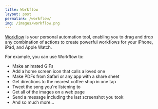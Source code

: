 ```yaml
---
title: Workflow
layout: post
permalink: /workflow/
img: /images/workflow.png
---
```


[Workflow](https://workflow.is) is your personal automation tool, enabling you to drag and drop any combination of actions to create powerful workflows for your iPhone, iPad, and Apple Watch.

For example, you can use Workflow to:
* Make animated GIFs
* Add a home screen icon that calls a loved one 
* Make PDFs from Safari or any app with a share sheet
* Get directions to the nearest coffee shop in one tap
* Tweet the song you're listening to
* Get all of the images on a web page
* Send a message including the last screenshot you took
* And so much more...
